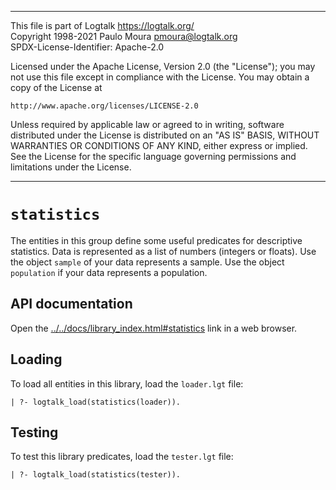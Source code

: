 
________________________________________________________________________

This file is part of Logtalk <https://logtalk.org/>  
Copyright 1998-2021 Paulo Moura <pmoura@logtalk.org>  
SPDX-License-Identifier: Apache-2.0

Licensed under the Apache License, Version 2.0 (the "License");
you may not use this file except in compliance with the License.
You may obtain a copy of the License at

    http://www.apache.org/licenses/LICENSE-2.0

Unless required by applicable law or agreed to in writing, software
distributed under the License is distributed on an "AS IS" BASIS,
WITHOUT WARRANTIES OR CONDITIONS OF ANY KIND, either express or implied.
See the License for the specific language governing permissions and
limitations under the License.
________________________________________________________________________


`statistics`
============

The entities in this group define some useful predicates for descriptive
statistics. Data is represented as a list of numbers (integers or floats).
Use the object `sample` of your data represents a sample. Use the object 
`population` if your data represents a population.


API documentation
-----------------

Open the [../../docs/library_index.html#statistics](../../docs/library_index.html#statistics)
link in a web browser.


Loading
-------

To load all entities in this library, load the `loader.lgt` file:

	| ?- logtalk_load(statistics(loader)).


Testing
-------

To test this library predicates, load the `tester.lgt` file:

	| ?- logtalk_load(statistics(tester)).
